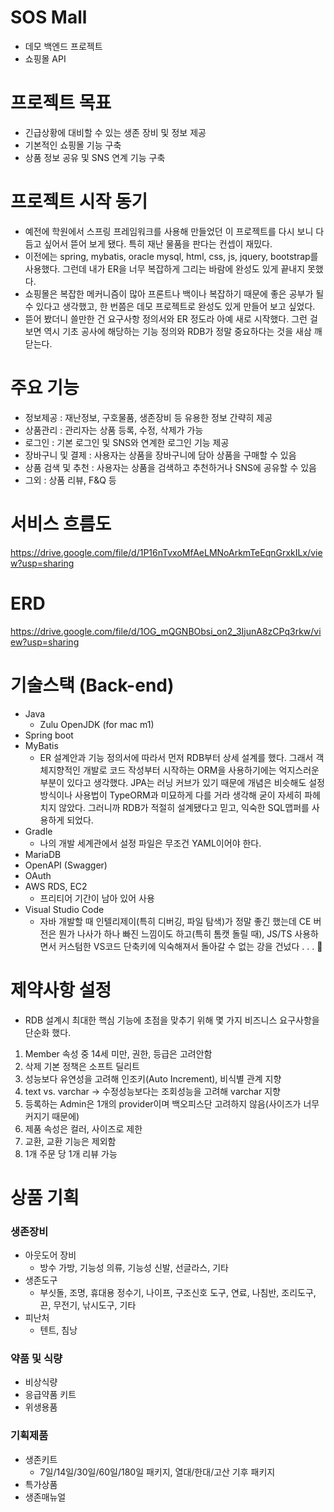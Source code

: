 # SOS Mall

- 데모 백엔드 프로젝트
- 쇼핑몰 API

# 프로젝트 목표

- 긴급상황에 대비할 수 있는 생존 장비 및 정보 제공
- 기본적인 쇼핑몰 기능 구축
- 상품 정보 공유 및 SNS 연계 기능 구축

# 프로젝트 시작 동기

- 예전에 학원에서 스프링 프레임워크를 사용해 만들었던 이 프로젝트를 다시 보니 다듬고 싶어서 뜯어 보게 됐다. 특히 재난 물품을 판다는 컨셉이 재밌다.
- 이전에는 spring, mybatis, oracle mysql, html, css, js, jquery, bootstrap를 사용했다. 그런데 내가 ER을 너무 복잡하게 그리는 바람에 완성도 있게 끝내지 못했다.
- 쇼핑몰은 복잡한 메커니즘이 많아 프론트나 백이나 복잡하기 때문에 좋은 공부가 될 수 있다고 생각했고, 한 번쯤은 데모 프로젝트로 완성도 있게 만들어 보고 싶었다.
- 뜯어 봤더니 쓸만한 건 요구사항 정의서와 ER 정도라 아예 새로 시작했다. 그런 걸 보면 역시 기초 공사에 해당하는 기능 정의와 RDB가 정말 중요하다는 것을 새삼 깨닫는다.

# 주요 기능

- 정보제공 : 재난정보, 구호물품, 생존장비 등 유용한 정보 간략히 제공
- 상품관리 : 관리자는 상품 등록, 수정, 삭제가 가능
- 로그인 : 기본 로그인 및 SNS와 연계한 로그인 기능 제공
- 장바구니 및 결제 : 사용자는 상품을 장바구니에 담아 상품을 구매할 수 있음
- 상품 검색 및 추천 : 사용자는 상품을 검색하고 추천하거나 SNS에 공유할 수 있음
- 그외 : 상품 리뷰, F&Q 등

# 서비스 흐름도

https://drive.google.com/file/d/1P16nTvxoMfAeLMNoArkmTeEqnGrxkILx/view?usp=sharing

# ERD

https://drive.google.com/file/d/1OG_mQGNBObsi_on2_3IjunA8zCPq3rkw/view?usp=sharing

# 기술스택 (Back-end)

- Java
  - Zulu OpenJDK (for mac m1)
- Spring boot
- MyBatis
  - ER 설계안과 기능 정의서에 따라서 먼저 RDB부터 상세 설계를 했다. 그래서 객체지향적인 개발로 코드 작성부터 시작하는 ORM을 사용하기에는 억지스러운 부분이 있다고 생각했다. JPA는 러닝 커브가 있기 때문에 개념은 비슷해도 설정 방식이나 사용법이 TypeORM과 미묘하게 다를 거라 생각해 굳이 자세히 파헤치지 않았다. 그러니까 RDB가 적절히 설계됐다고 믿고, 익숙한 SQL맵퍼를 사용하게 되었다.
- Gradle
  - 나의 개발 세계관에서 설정 파일은 무조건 YAML이어야 한다.
- MariaDB
- OpenAPI (Swagger)
- OAuth
- AWS RDS, EC2
  - 프리티어 기간이 남아 있어 사용
- Visual Studio Code
  - 자바 개발할 때 인텔리제이(특히 디버깅, 파일 탐색)가 정말 좋긴 했는데 CE 버전은 뭔가 나사가 하나 빠진 느낌이도 하고(특히 톰캣 돌릴 때), JS/TS 사용하면서 커스텀한 VS코드 단축키에 익숙해져서 돌아갈 수 없는 강을 건넜다 . . . 🥲

# 제약사항 설정

- RDB 설계시 최대한 핵심 기능에 초점을 맞추기 위해 몇 가지 비즈니스 요구사항을 단순화 했다.

1. Member 속성 중 14세 미만, 권한, 등급은 고려안함
2. 삭제 기본 정책은 소프트 딜리트
3. 성능보다 유연성을 고려해 인조키(Auto Increment), 비식별 관계 지향
4. text vs. varchar -> 수정성능보다는 조회성능을 고려해 varchar 지향
5. 등록하는 Admin은 1개의 provider이며 백오피스단 고려하지 않음(사이즈가 너무 커지기 때문에)
6. 제품 속성은 컬러, 사이즈로 제한
7. 교환, 교환 기능은 제외함
8. 1개 주문 당 1개 리뷰 가능

# 상품 기획

### 생존장비

- 아웃도어 장비
  - 방수 가방, 기능성 의류, 기능성 신발, 선글라스, 기타
- 생존도구
  - 부싯돌, 조명, 휴대용 정수기, 나이프, 구조신호 도구, 연료, 나침반, 조리도구, 끈, 무전기, 낚시도구, 기타
- 피난처
  - 텐트, 침낭

### 약품 및 식량

- 비상식량
- 응급약품 키트
- 위생용품

### 기획제품

- 생존키트
  - 7일/14일/30일/60일/180일 패키지, 열대/한대/고산 기후 패키지
- 특가상품
- 생존매뉴얼
